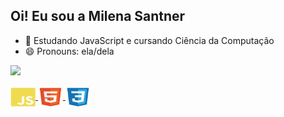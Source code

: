 ## Oi! Eu sou a Milena Santner

- 🌱 Estudando JavaScript e cursando Ciência da Computação
- 😄 Pronouns: ela/dela

<div>
  <a href="https://github.com/milesantner">
    <img height="180em" src="https://github-readme-stats.vercel.app/api?username=milesantner&show_icons=true&theme=radical">
<!--     <img height="180em" src="https://![Top Langs](https://github-readme-stats.vercel.app/api/top-langs/?username=milesantner&langs_count=8)"> -->
</div>

<div style="display: inline_block"><br>
  <img align="center" alt="Rafa-Js" height="30" width="40" src="https://raw.githubusercontent.com/devicons/devicon/master/icons/javascript/javascript-plain.svg">
  <img align="center" alt="Rafa-HTML" height="30" width="40" src="https://raw.githubusercontent.com/devicons/devicon/master/icons/html5/html5-original.svg">
  <img align="center" alt="Rafa-CSS" height="30" width="40" src="https://raw.githubusercontent.com/devicons/devicon/master/icons/css3/css3-original.svg">
</div>


<!--<img src="https://raw.githubusercontent.com/milesantner/milesantner/output/dist/github-contribution-grid-snake.svg" alt="Snake animation">-->


